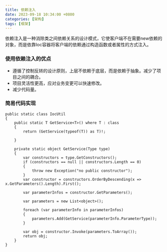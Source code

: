 ```yaml
---
title: 依赖注入
date: 2023-09-18 10:34:00 +0800
categories: [架构]
tags: [框架]
---
```


依赖注入是一种消除类之间依赖关系的设计模式，它使客户端不在需要new依赖的对象，而是依靠Ioc容器将客户端的依赖通过构造函数或者属性的方式注入。

### 使用依赖注入的优点

- 遵循了控制反转的设计原则，上层不依赖于底层，而是依赖于抽象。减少了项目之间的耦合。
- 项目灵活性更高，应对业务变更可以快速修改。
- 减少代码量。

### 简易代码实现

```
public static class IocUtil
{
    public static T GetService<T>() where T : class
    {
        return (GetService(typeof(T)) as T)!;

    }

    private static object GetService(Type type)
    {
        var constructors = type.GetConstructors();
        if (constructors == null || constructors.Length == 0)
        {
            throw new Exception("no public constructor");
        }
        var constructor = constructors.OrderByDescending(x => x.GetParameters().Length).First();

        var parameterInfos = constructor.GetParameters();

        var parameters = new List<object>();

        foreach (var parameterInfo in parameterInfos)
        {
            parameters.Add(GetService(parameterInfo.ParameterType));
        }

        var obj = constructor.Invoke(parameters.ToArray());
        return obj;
    }
}
```